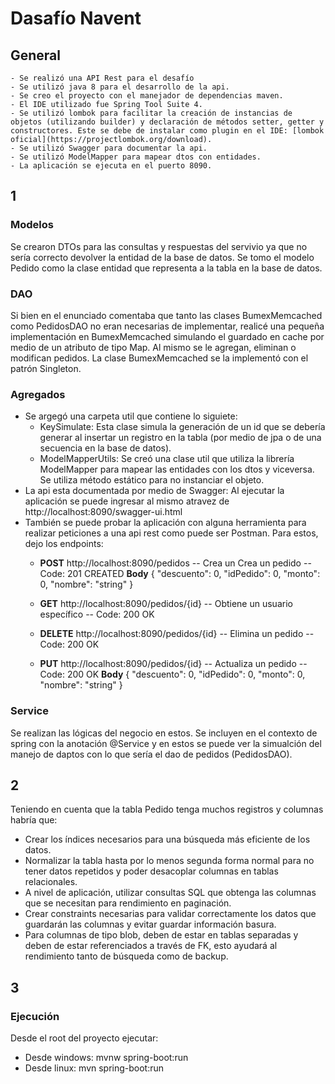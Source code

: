 # Dasafío Navent

## General
    - Se realizó una API Rest para el desafío
    - Se utilizó java 8 para el desarrollo de la api.
    - Se creo el proyecto con el manejador de dependencias maven.
    - El IDE utilizado fue Spring Tool Suite 4.
    - Se utilizó lombok para facilitar la creación de instancias de objetos (utilizando builder) y declaración de métodos setter, getter y constructores. Este se debe de instalar como plugin en el IDE: [lombok oficial](https://projectlombok.org/download).
    - Se utilizó Swagger para documentar la api.
    - Se utilizó ModelMapper para mapear dtos con entidades.
    - La aplicación se ejecuta en el puerto 8090.

## 1

### Modelos
Se crearon DTOs para las consultas y respuestas del servivio ya que no sería correcto devolver la entidad de la base de datos. Se tomo el modelo Pedido como la clase entidad que representa a la tabla en la base de datos.

### DAO
Si bien en el enunciado comentaba que tanto las clases BumexMemcached como PedidosDAO no eran necesarias de implementar, realicé una pequeña implementación en BumexMemcached simulando el guardado en cache por medio de un atributo de tipo Map. Al mismo se le agregan, eliminan o modifican pedidos.
La clase BumexMemcached se la implementó con el patrón Singleton.

### Agregados
* Se argegó una carpeta util que contiene lo siguiete:
    - KeySimulate: Esta clase simula la generación de un id que se debería generar al insertar un registro en la tabla (por medio de jpa o de una secuencia en la base de datos).
    - ModelMapperUtils: Se creó una clase util que utiliza la librería ModelMapper para mapear las entidades con los dtos y viceversa. Se utiliza método estático para no instanciar el objeto.
* La api esta documentada por medio de Swagger:
    Al ejecutar la aplicación se puede ingresar al mismo atravez de http://localhost:8090/swagger-ui.html
* También se puede probar la aplicación con alguna herramienta para realizar peticiones a una api rest como puede ser Postman. Para estos, dejo los endpoints:
    - **POST** http://localhost:8090/pedidos -- Crea un Crea un pedido -- Code: 201 CREATED
        **Body**
        {
            "descuento": 0,
            "idPedido": 0,
            "monto": 0,
            "nombre": "string"
        }

    - **GET** http://localhost:8090/pedidos/{id} -- Obtiene un usuario específico -- Code: 200 OK
    - **DELETE** http://localhost:8090/pedidos/{id} -- Elimina un pedido -- Code: 200 OK
    - **PUT** http://localhost:8090/pedidos/{id} -- Actualiza un pedido -- Code: 200 OK
        **Body**
        {
            "descuento": 0,
            "idPedido": 0,
            "monto": 0,
            "nombre": "string"
        }

### Service
Se realizan las lógicas del negocio en estos. Se incluyen en el contexto de spring con la anotación @Service y en estos se puede ver la simualción del manejo de daptos con lo que sería el dao de pedidos (PedidosDAO). 

## 2
Teniendo en cuenta que la tabla Pedido tenga muchos registros y columnas habría que:
- Crear los índices necesarios para una búsqueda más eficiente de los datos.
- Normalizar la tabla hasta por lo menos segunda forma normal para no tener datos repetidos y poder desacoplar columnas en tablas relacionales.
- A nivel de aplicación, utilizar consultas SQL que obtenga las columnas que se necesitan para rendimiento en paginación.
- Crear constraints necesarias para validar correctamente los datos que guardarán las columnas y evitar guardar información basura.
- Para columnas de tipo blob, deben de estar en tablas separadas y deben de estar referenciados a través de FK, esto ayudará al rendimiento tanto de búsqueda como de backup.

## 3
### Ejecución
Desde el root del proyecto ejecutar:
- Desde windows: mvnw spring-boot:run
- Desde linux: mvn spring-boot:run
